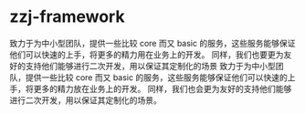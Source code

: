 # zzj-framework
致力于为中小型团队，提供一些比较 core 而又 basic 的服务，这些服务能够保证他们可以快速的上手，将更多的精力用在业务上的开发。 同样，我们也要更为友好的支持他们能够进行二次开发，用以保证其定制化的场景 致力于为中小型团队，提供一些比较 core 而又 basic 的服务，这些服务能够保证他们可以快速的上手，将更多的精力放在业务上的开发。 同样，我们也会更为友好的支持他们能够进行二次开发，用以保证其定制化的场景。